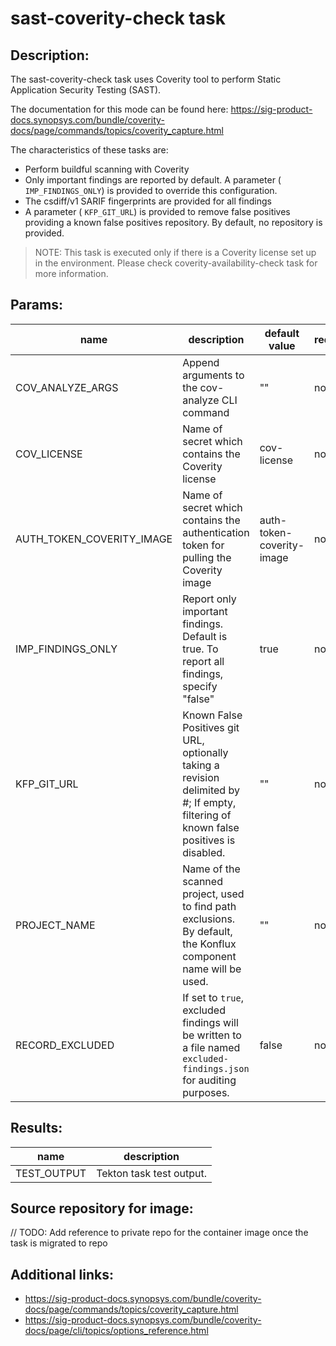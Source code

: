 # sast-coverity-check task

## Description:

The sast-coverity-check task uses Coverity tool to perform Static Application Security Testing (SAST).

The documentation for this mode can be found here: https://sig-product-docs.synopsys.com/bundle/coverity-docs/page/commands/topics/coverity_capture.html

The characteristics of these tasks are:

- Perform buildful scanning with Coverity
- Only important findings are reported by default.  A parameter ( `IMP_FINDINGS_ONLY`) is provided to override this configuration.
- The csdiff/v1 SARIF fingerprints are provided for all findings
- A parameter ( `KFP_GIT_URL`) is provided to remove false positives providing a known false positives repository. By default, no repository is provided.

> NOTE: This task is executed only if there is a Coverity license set up in the environment. Please check coverity-availability-check task for more information.

## Params:

| name                      | description                                                                                                                           | default value             | required |                                                                                                                   
|---------------------------|---------------------------------------------------------------------------------------------------------------------------------------|---------------------------|----------|
| COV_ANALYZE_ARGS          | Append arguments to the cov-analyze CLI command                                                                                       | ""                        | no       |
| COV_LICENSE               | Name of secret which contains the Coverity license                                                                                    | cov-license               | no       |
| AUTH_TOKEN_COVERITY_IMAGE | Name of secret which contains the authentication token for pulling the Coverity image                                                 | auth-token-coverity-image | no       |
| IMP_FINDINGS_ONLY         | Report only important findings. Default is true. To report all findings, specify "false"                                              | true                      | no       |
| KFP_GIT_URL               | Known False Positives git URL, optionally taking a revision delimited by #; If empty, filtering of known false positives is disabled. | ""                        | no       |
| PROJECT_NAME              | Name of the scanned project, used to find path exclusions. By default, the Konflux component name will be used.                       | ""                        | no       |
| RECORD_EXCLUDED           | If set to `true`, excluded findings will be written to a file named `excluded-findings.json` for auditing purposes.                   | false                     | no       |

## Results:

| name              | description              |
|-------------------|--------------------------|
| TEST_OUTPUT       | Tekton task test output. |

## Source repository for image:

// TODO: Add reference to private repo for the container image once the task is migrated to repo


## Additional links:

* https://sig-product-docs.synopsys.com/bundle/coverity-docs/page/commands/topics/coverity_capture.html
* https://sig-product-docs.synopsys.com/bundle/coverity-docs/page/cli/topics/options_reference.html
